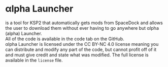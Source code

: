 # αlpha Launcher

is a tool for KSP2 that automatically gets mods from SpaceDock and allows the user to download them without ever having to go anywhere but αlpha (alpha) Launcher.\
All of the code is available in the code tab on the GitHub.\
αlpha Launcher is licensed under the CC BY-NC 4.0 license meaning you can distribute and modify any part of the code, but cannot profit off of it and must give credit and state what was modified.
The full license is available in the `license` file.
